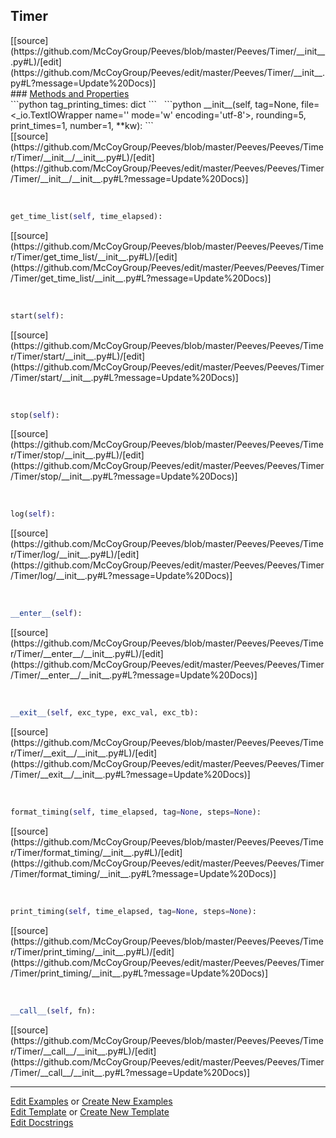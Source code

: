 ## <a id="Peeves.Timer">Timer</a> 

<div class="docs-source-link" markdown="1">
[[source](https://github.com/McCoyGroup/Peeves/blob/master/Peeves/Timer/__init__.py#L)/[edit](https://github.com/McCoyGroup/Peeves/edit/master/Peeves/Timer/__init__.py#L?message=Update%20Docs)]
</div>









<div class="collapsible-section">
 <div class="collapsible-section collapsible-section-header" markdown="1">
### <a class="collapse-link" data-toggle="collapse" href="#methods" markdown="1"> Methods and Properties</a> <a class="float-right" data-toggle="collapse" href="#methods"><i class="fa fa-chevron-down"></i></a>
 </div>
 <div class="collapsible-section collapsible-section-body collapse show" id="methods" markdown="1">
 ```python
tag_printing_times: dict
```
<a id="Peeves.Peeves.Timer.Timer.__init__" class="docs-object-method">&nbsp;</a> 
```python
__init__(self, tag=None, file=<_io.TextIOWrapper name='<stderr>' mode='w' encoding='utf-8'>, rounding=5, print_times=1, number=1, **kw): 
```
<div class="docs-source-link" markdown="1">
[[source](https://github.com/McCoyGroup/Peeves/blob/master/Peeves/Peeves/Timer/Timer/__init__/__init__.py#L)/[edit](https://github.com/McCoyGroup/Peeves/edit/master/Peeves/Peeves/Timer/Timer/__init__/__init__.py#L?message=Update%20Docs)]
</div>


<a id="Peeves.Peeves.Timer.Timer.get_time_list" class="docs-object-method">&nbsp;</a> 
```python
get_time_list(self, time_elapsed): 
```
<div class="docs-source-link" markdown="1">
[[source](https://github.com/McCoyGroup/Peeves/blob/master/Peeves/Peeves/Timer/Timer/get_time_list/__init__.py#L)/[edit](https://github.com/McCoyGroup/Peeves/edit/master/Peeves/Peeves/Timer/Timer/get_time_list/__init__.py#L?message=Update%20Docs)]
</div>


<a id="Peeves.Peeves.Timer.Timer.start" class="docs-object-method">&nbsp;</a> 
```python
start(self): 
```
<div class="docs-source-link" markdown="1">
[[source](https://github.com/McCoyGroup/Peeves/blob/master/Peeves/Peeves/Timer/Timer/start/__init__.py#L)/[edit](https://github.com/McCoyGroup/Peeves/edit/master/Peeves/Peeves/Timer/Timer/start/__init__.py#L?message=Update%20Docs)]
</div>


<a id="Peeves.Peeves.Timer.Timer.stop" class="docs-object-method">&nbsp;</a> 
```python
stop(self): 
```
<div class="docs-source-link" markdown="1">
[[source](https://github.com/McCoyGroup/Peeves/blob/master/Peeves/Peeves/Timer/Timer/stop/__init__.py#L)/[edit](https://github.com/McCoyGroup/Peeves/edit/master/Peeves/Peeves/Timer/Timer/stop/__init__.py#L?message=Update%20Docs)]
</div>


<a id="Peeves.Peeves.Timer.Timer.log" class="docs-object-method">&nbsp;</a> 
```python
log(self): 
```
<div class="docs-source-link" markdown="1">
[[source](https://github.com/McCoyGroup/Peeves/blob/master/Peeves/Peeves/Timer/Timer/log/__init__.py#L)/[edit](https://github.com/McCoyGroup/Peeves/edit/master/Peeves/Peeves/Timer/Timer/log/__init__.py#L?message=Update%20Docs)]
</div>


<a id="Peeves.Peeves.Timer.Timer.__enter__" class="docs-object-method">&nbsp;</a> 
```python
__enter__(self): 
```
<div class="docs-source-link" markdown="1">
[[source](https://github.com/McCoyGroup/Peeves/blob/master/Peeves/Peeves/Timer/Timer/__enter__/__init__.py#L)/[edit](https://github.com/McCoyGroup/Peeves/edit/master/Peeves/Peeves/Timer/Timer/__enter__/__init__.py#L?message=Update%20Docs)]
</div>


<a id="Peeves.Peeves.Timer.Timer.__exit__" class="docs-object-method">&nbsp;</a> 
```python
__exit__(self, exc_type, exc_val, exc_tb): 
```
<div class="docs-source-link" markdown="1">
[[source](https://github.com/McCoyGroup/Peeves/blob/master/Peeves/Peeves/Timer/Timer/__exit__/__init__.py#L)/[edit](https://github.com/McCoyGroup/Peeves/edit/master/Peeves/Peeves/Timer/Timer/__exit__/__init__.py#L?message=Update%20Docs)]
</div>


<a id="Peeves.Peeves.Timer.Timer.format_timing" class="docs-object-method">&nbsp;</a> 
```python
format_timing(self, time_elapsed, tag=None, steps=None): 
```
<div class="docs-source-link" markdown="1">
[[source](https://github.com/McCoyGroup/Peeves/blob/master/Peeves/Peeves/Timer/Timer/format_timing/__init__.py#L)/[edit](https://github.com/McCoyGroup/Peeves/edit/master/Peeves/Peeves/Timer/Timer/format_timing/__init__.py#L?message=Update%20Docs)]
</div>


<a id="Peeves.Peeves.Timer.Timer.print_timing" class="docs-object-method">&nbsp;</a> 
```python
print_timing(self, time_elapsed, tag=None, steps=None): 
```
<div class="docs-source-link" markdown="1">
[[source](https://github.com/McCoyGroup/Peeves/blob/master/Peeves/Peeves/Timer/Timer/print_timing/__init__.py#L)/[edit](https://github.com/McCoyGroup/Peeves/edit/master/Peeves/Peeves/Timer/Timer/print_timing/__init__.py#L?message=Update%20Docs)]
</div>


<a id="Peeves.Peeves.Timer.Timer.__call__" class="docs-object-method">&nbsp;</a> 
```python
__call__(self, fn): 
```
<div class="docs-source-link" markdown="1">
[[source](https://github.com/McCoyGroup/Peeves/blob/master/Peeves/Peeves/Timer/Timer/__call__/__init__.py#L)/[edit](https://github.com/McCoyGroup/Peeves/edit/master/Peeves/Peeves/Timer/Timer/__call__/__init__.py#L?message=Update%20Docs)]
</div>
 </div>
</div>











---

[Edit Examples](https://github.com/McCoyGroup/Peeves/edit/gh-pages/ci/examples/Peeves/Timer.md) or 
[Create New Examples](https://github.com/McCoyGroup/Peeves/new/gh-pages/?filename=ci/examples/Peeves/Timer.md) <br/>
[Edit Template](https://github.com/McCoyGroup/Peeves/edit/gh-pages/ci/docs/Peeves/Timer.md) or 
[Create New Template](https://github.com/McCoyGroup/Peeves/new/gh-pages/?filename=ci/docs/templates/Peeves/Timer.md) <br/>
[Edit Docstrings](https://github.com/McCoyGroup/Peeves/edit/master/Peeves/Timer/__init__.py#L?message=Update%20Docs)